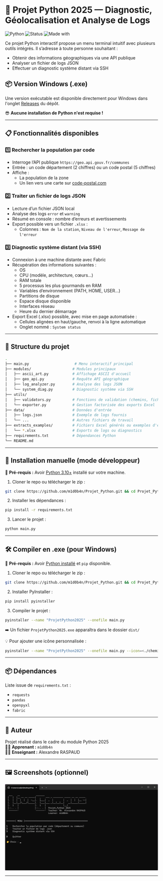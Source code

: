 # 🐍 Projet Python 2025 — Diagnostic, Géolocalisation et Analyse de Logs

![Python](https://img.shields.io/badge/python-3.10+-blue.svg)
![Status](https://img.shields.io/badge/status-maintained-brightgreen)
![Made with](https://img.shields.io/badge/made%20with-%E2%9D%A4-red)

Ce projet Python interactif propose un menu terminal intuitif avec plusieurs outils intégrés. Il s’adresse à toute personne souhaitant :
- Obtenir des informations géographiques via une API publique
- Analyser un fichier de logs JSON
- Effectuer un diagnostic système distant via SSH

## 📦 Version Windows (.exe)
Une version exécutable est disponible directement pour Windows dans l'onglet [Releases](../../releases) du dépôt.

😎 **Aucune installation de Python n'est requise !**

---

## 📋 Fonctionnalités disponibles

### 1️⃣ Rechercher la population par code
- Interroge l’API publique `https://geo.api.gouv.fr/communes`
- Entrée : un code département (2 chiffres) ou un code postal (5 chiffres)
- Affiche :
  - La population de la zone
  - Un lien vers une carte sur [code-postal.com](https://www.code-postal.com/)

### 2️⃣ Traiter un fichier de logs JSON
- Lecture d’un fichier JSON local
- Analyse des logs `error` et `warning`
- Résumé en console : nombre d’erreurs et avertissements
- Export possible vers un fichier `.xlsx` :
  - Colonnes : `Nom de la station`, `Niveau de l'erreur`, `Message de l'erreur`

### 3️⃣ Diagnostic système distant (via SSH)
- Connexion à une machine distante avec Fabric
- Récupération des informations suivantes :
  - OS
  - CPU (modèle, architecture, cœurs…)
  - RAM totale
  - 5 processus les plus gourmands en RAM
  - Variables d’environnement (PATH, HOME, USER…)
  - Partitions de disque
  - Espace disque disponible
  - Interfaces réseau
  - Heure du dernier démarrage
- Export Excel (.xlsx) possible, avec mise en page automatisée :
  - Cellules alignées en haut/gauche, renvoi à la ligne automatique
  - Onglet nommé : `System status`

---

## 🧱 Structure du projet

```bash
.
├── main.py                     # Menu interactif principal
├── modules/                   # Modules principaux
│   ├── ascii_art.py           # Affichage ASCII d'accueil
│   ├── geo_api.py             # Requête API géographique
│   ├── log_analyzer.py        # Analyse des logs JSON
│   └── system_diag.py         # Diagnostic système via SSH
├── utils/
│   ├── validators.py          # Fonctions de validation (chemins, fichiers…)
│   └── exporter.py            # Gestion factorisée des exports Excel
├── data/                      # Données d'entrée
│   ├── logs.json              # Exemple de logs fournis
│   └── ...                    # Autres fichiers de travail
├── extracts_examples/         # Fichiers Excel générés ou exemples d'exports
│   └── *.xlsx                 # Exports de logs ou diagnostics
├── requirements.txt           # Dépendances Python
└── README.md
```

---

## 🚀 Installation manuelle (mode développeur)

🔧 **Pré-requis :** Avoir [Python 3.10+](https://www.python.org/downloads/) installé sur votre machine.

1. Cloner le repo ou télécharger le zip :
```bash
git clone https://github.com/m1d0b4n/Projet_Python.git && cd Projet_Python
```

2. Installer les dépendances :
```bash
pip install -r requirements.txt
```

3. Lancer le projet :
```bash
python main.py
```

---

## 🛠️ Compiler en .exe (pour Windows)

🔧 **Pré-requis :** Avoir [Python installé](https://www.python.org/downloads/) et `pip` disponible.

1. Cloner le repo ou télécharger le zip :
```bash
git clone https://github.com/m1d0b4n/Projet_Python.git && cd Projet_Python
```

2. Installer PyInstaller :
```bash
pip install pyinstaller
```

3. Compiler le projet :
```bash
pyinstaller --name "ProjetPython2025" --onefile main.py
```

➡️ Un fichier `ProjetPython2025.exe` apparaîtra dans le dossier `dist/`

💡 Pour ajouter une icône personnalisée :
```bash
pyinstaller --name "ProjetPython2025" --onefile main.py --icon=<./chemin_vers_icon.ico>
```

---

## 📦 Dépendances

Liste issue de `requirements.txt` :
- `requests`
- `pandas`
- `openpyxl`
- `fabric`

---

## 🧠 Auteur

Projet réalisé dans le cadre du module Python 2025  
👨‍💻 **Apprenant :** `m1d0b4n`  
👨‍🏫 **Enseignant :** Alexandre RASPAUD

---

## 🖼️ Screenshots (optionnel)

![screenshot](./data/img/screenshot.png)

---
